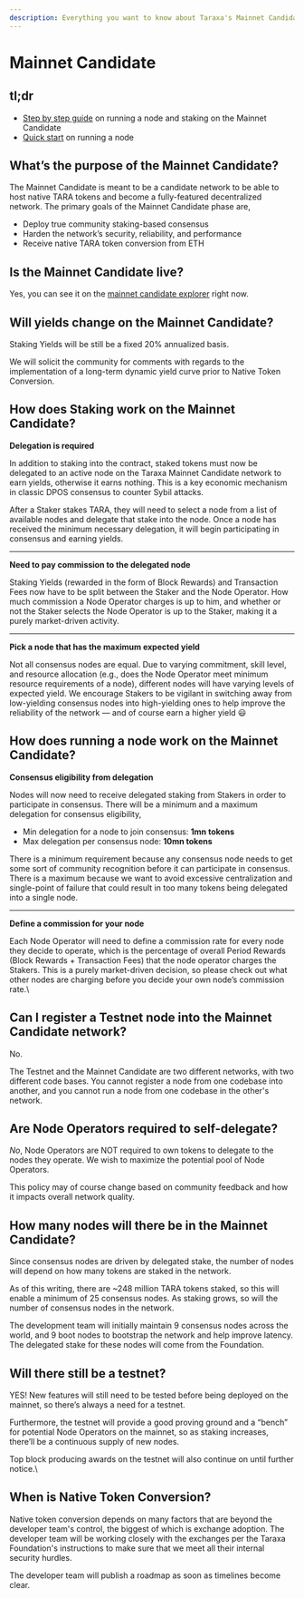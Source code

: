 ```yaml
---
description: Everything you want to know about Taraxa's Mainnet Candidate!
---
```


# Mainnet Candidate

## tl;dr

* [Step by step guide](https://medium.com/taraxa-project/how-to-participate-in-taraxas-mainnet-candidate-a-step-by-step-guide-fb0c0f6ad71f) on running a node and staking on the Mainnet Candidate
* [Quick start](../join-the-mainnet-candidate/quick-start.md) on running a node

## What’s the purpose of the Mainnet Candidate?&#x20;

The Mainnet Candidate is meant to be a candidate network to be able to host native TARA tokens and become a fully-featured decentralized network. The primary goals of the Mainnet Candidate phase are,

* Deploy true community staking-based consensus
* Harden the network’s security, reliability, and performance
* Receive native TARA token conversion from ETH

## Is the Mainnet Candidate live?  <a href="#f7c9" id="f7c9"></a>

Yes, you can see it on the [mainnet candidate explorer](https://explorer.mainnet.taraxa.io) right now.&#x20;

## Will yields change on the Mainnet Candidate? <a href="#f7c9" id="f7c9"></a>

Staking Yields will be still be a fixed 20% annualized basis.

We will solicit the community for comments with regards to the implementation of a long-term dynamic yield curve prior to Native Token Conversion.

## How does **S**taking work on the Mainnet Candidate? <a href="#c0e0" id="c0e0"></a>

**Delegation is required**

In addition to staking into the contract, staked tokens must now be delegated to an active node on the Taraxa Mainnet Candidate network to earn yields, otherwise it earns nothing. This is a key economic mechanism in classic DPOS consensus to counter Sybil attacks.

After a Staker stakes TARA, they will need to select a node from a list of available nodes and delegate that stake into the node. Once a node has received the minimum necessary delegation, it will begin participating in consensus and earning yields.

****

**Need to pay commission to the delegated node**

Staking Yields (rewarded in the form of Block Rewards) and Transaction Fees now have to be split between the Staker and the Node Operator. How much commission a Node Operator charges is up to him, and whether or not the Staker selects the Node Operator is up to the Staker, making it a purely market-driven activity.

****

**Pick a node that has the maximum expected yield**

Not all consensus nodes are equal. Due to varying commitment, skill level, and resource allocation (e.g., does the Node Operator meet minimum resource requirements of a node), different nodes will have varying levels of expected yield. We encourage Stakers to be vigilant in switching away from low-yielding consensus nodes into high-yielding ones to help improve the reliability of the network — and of course earn a higher yield 😃

## How does running a node work on the Mainnet Candidate? <a href="#dac8" id="dac8"></a>

**Consensus eligibility from delegation**

Nodes will now need to receive delegated staking from Stakers in order to participate in consensus. There will be a minimum and a maximum delegation for consensus eligibility,

* Min delegation for a node to join consensus: **1mn tokens**
* Max delegation per consensus node: **10mn tokens**

There is a minimum requirement because any consensus node needs to get some sort of community recognition before it can participate in consensus. There is a maximum because we want to avoid excessive centralization and single-point of failure that could result in too many tokens being delegated into a single node.

****

**Define a commission for your node**

Each Node Operator will need to define a commission rate for every node they decide to operate, which is the percentage of overall Period Rewards (Block Rewards + Transaction Fees) that the node operator charges the Stakers. This is a purely market-driven decision, so please check out what other nodes are charging before you decide your own node’s commission rate.\


## Can I register a Testnet node into the Mainnet Candidate network?  <a href="#2fe0" id="2fe0"></a>

No.&#x20;

The Testnet and the Mainnet Candidate are two different networks, with two different code bases. You cannot register a node from one codebase into another, and you cannot run a node from one codebase in the other's network.&#x20;

## Are Node Operators required to self-delegate? <a href="#2fe0" id="2fe0"></a>

_No_, Node Operators are NOT required to own tokens to delegate to the nodes they operate. We wish to maximize the potential pool of Node Operators.

This policy may of course change based on community feedback and how it impacts overall network quality.

## How many nodes will there be in the Mainnet Candidate? <a href="#7a2a" id="7a2a"></a>

Since consensus nodes are driven by delegated stake, the number of nodes will depend on how many tokens are staked in the network.

As of this writing, there are \~248 million TARA tokens staked, so this will enable a minimum of 25 consensus nodes. As staking grows, so will the number of consensus nodes in the network.

The development team will initially maintain 9 consensus nodes across the world, and 9 boot nodes to bootstrap the network and help improve latency. The delegated stake for these nodes will come from the Foundation.

## Will there still be a testnet? <a href="#b168" id="b168"></a>

YES! New features will still need to be tested before being deployed on the mainnet, so there’s always a need for a testnet.

Furthermore, the testnet will provide a good proving ground and a “bench” for potential Node Operators on the mainnet, so as staking increases, there’ll be a continuous supply of new nodes.

Top block producing awards on the testnet will also continue on until further notice.\


## When is Native Token Conversion?&#x20;

Native token conversion depends on many factors that are beyond the developer team's control, the biggest of which is exchange adoption. The developer team will be working closely with the exchanges per the Taraxa Foundation's instructions to make sure that we meet all their internal security hurdles.&#x20;

The developer team will publish a roadmap as soon as timelines become clear.&#x20;

##
